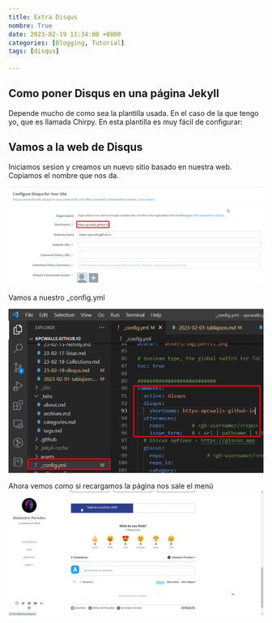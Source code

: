 ```yaml
---
title: Extra Disqus
nombre: True
date: 2023-02-19 11:34:00 +0800
categories: [Blogging, Tutorial]
tags: [disqus]

---
```

## Como poner Disqus en una página Jekyll
Depende mucho de como sea la plantilla usada. En el caso de la que tengo yo, que es llamada Chirpy.
En esta plantilla es muy fácil de configurar:
<h2>Vamos a la web de Disqus</h2>
Iniciamos sesion y creamos un nuevo sitio basado en nuestra web. 
Copiamos el nombre que nos da.

![Desktop View](/assets/img/google3.png)

Vamos a nuestro _config.yml

![Desktop View](/assets/img/google1.png)

Ahora vemos como si recargamos la página nos sale el menú
![Desktop View](/assets/img/google2.png)